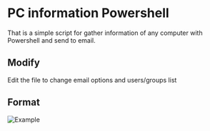 # PC information Powershell
That is a simple script for gather information of any computer with Powershell and send to email.

## Modify
Edit the file to change email options and users/groups list

## Format
![Example](https://i.imgur.com/913S0uc.png)
